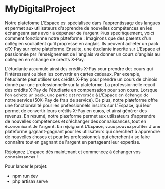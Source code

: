 # MyDigitalProject

Notre plateforme L'Espace est spécialisée dans l'apprentissage des langues et permet aux utilisateurs d'apprendre de nouvelles compétences en les échangeant sans avoir à dépenser de l'argent. Plus spécifiquement, voici comment fonctionne notre plateforme :
Imaginons que des parents d'un collégien souhaitent qu'il progresse en anglais. Ils peuvent acheter un pack d'X-Pay sur notre plateforme. Ensuite, une étudiante inscrite sur L'Espace et passionnée par l'enseignement de l'anglais va donner un cours d'anglais au collégien en échange de crédits X-Pay.

L'étudiante accumule ainsi des crédits X-Pay pour prendre des cours qui l'intéressent ou bien les convertir en cartes cadeaux.
Par exemple, l'étudiante peut utiliser ses crédits X-Pay pour prendre un cours de chinois donné par une professionnelle sur la plateforme. 
La professionnelle reçoit des crédits X-Pay de l'étudiante en compensation pour son cours. Lorsque l’on achète un pack, une partie est reversée à L'Espace en échange de notre service (50X-Pay de frais de service). 
De plus, notre plateforme offre une fonctionnalité pour les professionnels inscrits sur L'Espace, qui leur permet de convertir leurs crédits X-Pay en euros, et ainsi générer des revenus.
En résumé, notre plateforme permet aux utilisateurs d'apprendre de nouvelles compétences et d'échanger des connaissances, tout en économisant de l'argent. 
En rejoignant L'Espace, vous pouvez profiter d'une plateforme gagnant-gagnant pour les utilisateurs qui cherchent à apprendre de nouvelles choses et pour les professionnels qui cherchent à se faire connaître tout en gagnant de l'argent en partageant leur expertise.

Rejoignez L'espace dès maintenant et commencez à échanger vos connaissances ! 


Pour lancer le projet:
- npm run dev
- php artisan serve
